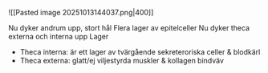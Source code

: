 ![[Pasted image 20251013144037.png|400]]

Nu dyker andrum upp, stort hål
Flera lager av epitelceller
Nu dyker theca externa och interna upp
Lager
- Theca interna: är ett lager av tvärgående sekreteroriska celler & blodkärl
- Theca externa: glatt/ej viljestyrda muskler & kollagen bindväv